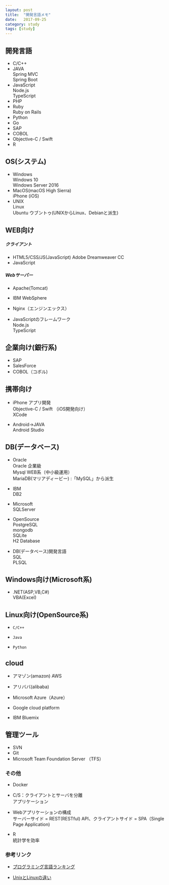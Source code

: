 ```yaml
---
layout: post
title:  "開発言語メモ"
date:   2017-09-25
category: study
tags: [study]
---
```


## 開発言語

- C/C++
- JAVA  
    Spring MVC  
    Spring Boot
- JavaScript  
    Node.js  
    TypeScript  
- PHP
- Ruby  
    Ruby on Rails
- Python
- Go
- SAP
- COBOL
- Objective-C / Swift
- R

## OS(システム)

- Windows  
   Windows 10  
   Windows Server 2016
- MacOS(macOS High Sierra)  
    iPhone (iOS)
- UNIX  
    Linux  
    Ubuntu ウブントゥ(UNIXからLinux、Debianと派生)  

## WEB向け

##### クライアント
- HTML5/CSS/JS(JavaScript)
    Adobe Dreamweaver CC
- JavaScript

##### Webサーバー
- Apache(Tomcat)
- IBM WebSphere
- Nginx（エンジンエックス）

- JavaScriptのフレームワーク  
    Node.js  
    TypeScript  

## 企業向け(銀行系)

- SAP
- SalesForce
- COBOL（コボル)

## 携帯向け

- iPhone アプリ開発  
    Objective-C / Swift （iOS開発向け）  
    XCode  

- Android→JAVA  
    Android Studio

## DB(データベース)

- Oracle  
    Oracle  企業級  
    Mysql   WEB系（中小級運用）  
     MariaDB(マリアディービー) :「MySQL」から派生  

- IBM  
    DB2

- Microsoft  
    SQLServer

- OpenSource  
   PostgreSQL  
   mongodb  
   SQLite  
   H2 Database  

- DB(データベース)開発言語  
    SQL  
    PLSQL  

## Windows向け(Microsoft系)  

- .NET(ASP,VB,C#)  
     VBA(Excel)  

##  Linux向け(OpenSource系)

-     C/C++
-     Java
-     Python


## cloud

- アマゾン(amazon) AWS

- アリババ(alibaba)

- Microsoft Azure（Azure）

- Google cloud platform

- IBM Bluemix

## 管理ツール

- SVN
- Git
- Microsoft Team Foundation Server （TFS）

### その他

- Docker

- C/S：クライアントとサーバを分離  
   アプリケーション  

- Webアプリケーションの構成  
    サーバーサイド = REST(RESTful) API、クライアントサイド = SPA（Single Page Application)

- R  
  統計学を効率

###  参考リンク

- [プログラミング言語ランキング](https://blog.codecamp.jp/progrmming-language)

- [UnixとLinuxの違い](https://eng-entrance.com/unix_linux)
